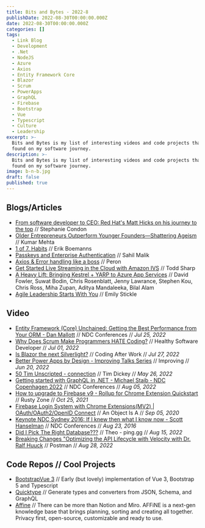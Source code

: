 ```yaml
---
title: Bits and Bytes - 2022-8
publishDate: 2022-08-30T00:00:00.000Z
date: 2022-08-30T00:00:00.000Z
categories: []
tags:
  - Link Blog
  - Development
  - .Net
  - NodeJS
  - Azure
  - Axios
  - Entity Framework Core
  - Blazor
  - Scrum
  - PowerApps
  - GraphQL
  - Firebase
  - Bootstrap
  - Vue
  - Typescript
  - Culture
  - Leadership
excerpt: >-
  Bits and Bytes is my list of interesting videos and code projects that I've
  found on my software journey.
description: >-
  Bits and Bytes is my list of interesting videos and code projects that I've
  found on my software journey.
image: b-n-b.jpg
draft: false
published: true
---
```


## Blogs/Articles
- [From software developer to CEO: Red Hat's Matt Hicks on his journey to the top](https://www-zdnet-com.cdn.ampproject.org/c/s/www.zdnet.com/google-amp/article/from-software-developer-to-ceo-red-hats-matt-hicks-on-his-journey-to-the-top/) // Stephanie Condon
- [Older Entrepreneurs Outperform Younger Founders—Shattering Ageism](https://www-forbes-com.cdn.ampproject.org/c/s/www.forbes.com/sites/kmehta/2022/08/23/older-entrepreneurs-outperform-younger-foundersshattering-ageism/amp/) // Kumar Mehta
- [1 of 7. Habits](https://www.linkedin.com/posts/eboemanns_learning-habits-selfimprovement-activity-6969340424075296769-O-hO) // Erik Boemanns
- [Passkeys and Enterprise Authentication](https://winsmarts.com/passkeys-and-enterprise-authentication-750ee6332c25) // Sahil Malik
- [Axios & Error handling like a boss](https://dev.to/mperon/axios-error-handling-like-a-boss-333d) // Peron
- [Get Started Live Streaming in the Cloud with Amazon IVS](https://dev.to/aws/get-started-live-streaming-in-the-cloud-with-amazon-ivs-2pdg) // Todd Sharp
- [A Heavy Lift: Bringing Kestrel + YARP to Azure App Services](https://azure.github.io/AppService/2022/08/16/A-Heavy-Lift.html) // David Fowler, Suwat Bodin, Chris Rosenblatt, Jenny Lawrance, Stephen Kou, Chris Ross, Miha Zupan, Aditya Mandaleeka, Bilal Alam
- [Agile Leadership Starts With You](https://improving.com/thoughts/agile-leadership-starts-with-you) // Emily Stickle

## Video
- [Entity Framework (Core) Unchained: Getting the Best Performance from Your ORM - Dan Mallott](https://youtu.be/ZKVXl2640ps) // NDC Conferences // _Jul 25, 2022_
- [Why Does Scrum Make Programmers HATE Coding?](https://youtu.be/HURvJDldVGA) // Healthy Software Developer // _Jul 01, 2022_
- [Is Blazor the next Silverlight?](https://youtu.be/R2rE79xX8Z4) // Coding After Work // _Jul 27, 2022_
- [Better Power Apps by Design - Improving Talks Series](https://youtu.be/sdVI2OYWsGE) // Improving // _Jun 20, 2022_
- [50 Tim Unscripted - connection](https://youtu.be/plk0xtg7if4) // Tim Dickey // _May 26, 2022_
- [Getting started with GraphQL in .NET - Michael Staib - NDC Copenhagen 2022](https://youtu.be/qrh97hToWpM) // NDC Conferences // _Aug 05, 2022_
- [How to upgrade to Firebase v9 - Rollup for Chrome Extension Quickstart](https://youtu.be/5FJ4fI3H3vk) // Rusty Zone // _Oct 25, 2021_
- [Firebase Login System with Chrome Extensions(MV2) | OAuth/OAuth2/OpenID Connect](https://youtu.be/0RpOzhjhTzA) // An Object Is A // _Sep 05, 2020_
- [Keynote NDC Sydney 2016: If I knew then what I know now  - Scott Hanselman](https://youtu.be/YI34UIMgkxs) // NDC Conferences // _Aug 23, 2016_
- [Did I Pick The Right Database???](https://youtu.be/cC6HFd1zcbo) // Theo - ping․gg // _Aug 15, 2022_
- [Breaking Changes "Optimizing the API Lifecycle with Velocity with Dr. Ralf Huuck](https://youtu.be/Zzr020Cg-ZY) // Postman // _Aug 28, 2022_

## Code Repos // Cool Projects
- [BootstrapVue 3](https://github.com/cdmoro/bootstrap-vue-3) // Early (but lovely) implementation of Vue 3, Bootstrap 5 and Typescript
- [Quicktype](https://github.com/quicktype/quicktype) // Generate types and converters from JSON, Schema, and GraphQL
- [Affine](https://github.com/toeverything/AFFiNE) // There can be more than Notion and Miro. AFFiNE is a next-gen knowledge base that brings planning, sorting and creating all together. Privacy first, open-source, customizable and ready to use.
